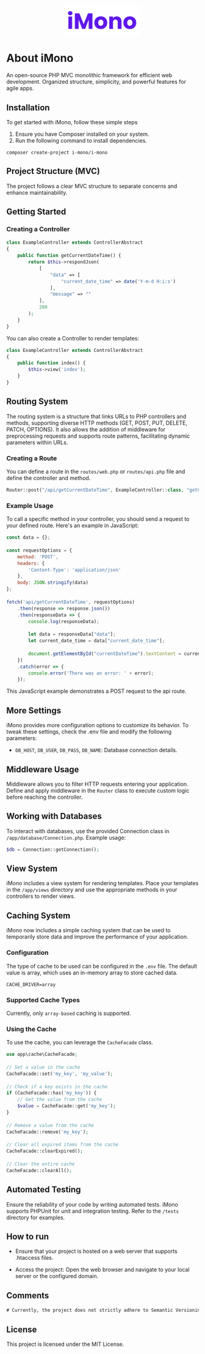 <p align="center">
    <img src="https://github.com/FabioAugustoRodrigues/iMono/blob/main/app/views/assets/images/iMono.png" width="200" alt="iMono">
</p>

# About iMono
An open-source PHP MVC monolithic framework for efficient web development. Organized structure, simplicity, and powerful features for agile apps.

## Installation
To get started with iMono, follow these simple steps

1. Ensure you have Composer installed on your system.
2. Run the following command to install dependencies.

```
composer create-project i-mono/i-mono
```

## Project Structure (MVC)
The project follows a clear MVC structure to separate concerns and enhance maintainability.

## Getting Started

### Creating a Controller
```php
class ExampleController extends ControllerAbstract
{
    public function getCurrentDateTime() {
        return $this->respondJson(
            [
                "data" => [
                    "current_date_time" => date('Y-m-d H:i:s')
                ],
                "message" => ""
            ],
            200
        );
    }
}
```

You can also create a Controller to render templates:
```php
class ExampleController extends ControllerAbstract
{
    public function index() {
        $this->view('index');
    }
}
```

## Routing System
The routing system is a structure that links URLs to PHP controllers and methods, supporting diverse HTTP methods (GET, POST, PUT, DELETE, PATCH, OPTIONS). It also allows the addition of middleware for preprocessing requests and supports route patterns, facilitating dynamic parameters within URLs.

### Creating a Route
You can define a route in the ```routes/web.php``` or ```routes/api.php``` file and define the controller and method.
```php
Router::post("/api/getCurrentDateTime", ExampleController::class, "getCurrentDateTime");
```

### Example Usage
To call a specific method in your controller, you should send a request to your defined route. Here's an example in JavaScript:
```javascript
const data = {};

const requestOptions = {
    method: 'POST',
    headers: {
        'Content-Type': 'application/json'
    },
    body: JSON.stringify(data)
};

fetch('api/getCurrentDateTime', requestOptions)
    .then(response => response.json())
    .then(responseData => {
        console.log(responseData);
                
        let data = responseData["data"];
        let current_date_time = data["current_date_time"];

        document.getElementById("currentDateTime").textContent = current_date_time;
    })
    .catch(error => {
        console.error('There was an error: ' + error);
    });
```

This JavaScript example demonstrates a POST request to the api route.

## More Settings
iMono provides more configuration options to customize its behavior. To tweak these settings, check the .env file and modify the following parameters:
- ```DB_HOST```, ```DB_USER```, ```DB_PASS```, ```DB_NAME```: Database connection details.

## Middleware Usage
Middleware allows you to filter HTTP requests entering your application. Define and apply middleware in the ```Router``` class to execute custom logic before reaching the controller.

## Working with Databases
To interact with databases, use the provided Connection class in ```/app/database/Connection.php```. Example usage:
```php
$db = Connection::getConnection();
```

## View System
iMono includes a view system for rendering templates. Place your templates in the ```/app/views``` directory and use the appropriate methods in your controllers to render views.

## Caching System
iMono now includes a simple caching system that can be used to temporarily store data and improve the performance of your application.

### Configuration
The type of cache to be used can be configured in the ```.env``` file. The default value is array, which uses an in-memory array to store cached data.
```
CACHE_DRIVER=array
```

### Supported Cache Types
Currently, only ```array-based``` caching is supported.

### Using the Cache
To use the cache, you can leverage the ```CacheFacade``` class.

```php
use app\cache\CacheFacade;

// Set a value in the cache
CacheFacade::set('my_key', 'my_value');

// Check if a key exists in the cache
if (CacheFacade::has('my_key')) {
    // Get the value from the cache
    $value = CacheFacade::get('my_key');
}

// Remove a value from the cache
CacheFacade::remove('my_key');

// Clear all expired items from the cache
CacheFacade::clearExpired();

// Clear the entire cache
CacheFacade::clearAll();
```

## Automated Testing
Ensure the reliability of your code by writing automated tests. iMono supports PHPUnit for unit and integration testing. Refer to the ```/tests``` directory for examples.

## How to run
- Ensure that your project is hosted on a web server that supports .htaccess files.

- Access the project: Open the web browser and navigate to your local server or the configured domain.

## Comments
```diff
# Currently, the project does not strictly adhere to Semantic Versioning (SemVer), but it aims to do so in the future.
```



## License
This project is licensed under the MIT License.
